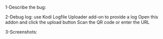 

1-Describe the bug:

2-Debug log:
use Kodi Logfile Uploader add-on to provide a log
Open this addon and click the upload button
Scan the QR code or enter the URL 


3-Screenshots:


